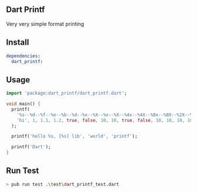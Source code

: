 ## Dart Printf

Very very simple format printing

## Install
```yaml
dependencies:
  dart_printf:
```

## Usage
```dart
import 'package:dart_printf/dart_printf.dart';

void main() {
  printf(
    '%s--%d--%f--%e--%b--%d--%x--%X--%x--%X--%4x--%4X--%8x--%8X--%2X--%o',
    'hi', 1, 1.1, 1.2, true, false, 10, 10, true, false, 10, 10, 10, 10, true, []
  );

  printf('hello %s, [%s] lib', 'world', 'printf');

  printf('Dart');
}
```

## Run Test
```sh
> pub run test .\test\dart_printf_test.dart
```
